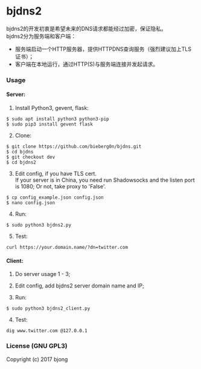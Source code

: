 # bjdns2

bjdns2的开发初衷是希望未来的DNS请求都能经过加密，保证隐私。  
bjdns2分为服务端和客户端：  
* 服务端启动一个HTTP服务器，提供HTTPDNS查询服务（强烈建议加上TLS证书）；
* 客户端在本地运行，通过HTTP(S)与服务端连接并发起请求。  

### Usage  
#### Server:
1. Install Python3, gevent, flask:
```
$ sudo apt install python3 python3-pip
$ sudo pip3 install gevent flask
```
2. Clone:
```
$ git clone https://github.com/bieberg0n/bjdns.git
$ cd bjdns
$ git checkout dev
$ cd bjdns2
```

3. Edit config, if you have TLS cert.  
If your server is in China, you need run Shadowsocks and the listen port is 1080; Or not, take proxy to 'False'.
```
$ cp config_example.json config.json  
$ nano config.json
```

4. Run:
```
$ sudo python3 bjdns2.py
```

5. Test:
```
curl https://your.domain.name/?dn=twitter.com
```

#### Client:
1. Do server usage 1 - 3;

2. Edit config, add bjdns2 server domain name and IP;

3. Run:
```
$ sudo python3 bjdns2_client.py
```

4. Test:
```
dig www.twitter.com @127.0.0.1
```

### License (GNU GPL3)  
Copyright (c) 2017 bjong
